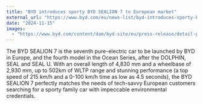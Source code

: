 ```yaml
---
title: "BYD introduces sporty BYD SEALION 7 to European market"
external_url: "https://www.byd.com/eu/news-list/byd-introduces-sporty-byd-sealion-7-to-european-market.html"
date: "2024-11-15"
images:
  - "https://www.byd.com/content/dam/byd-site/eu/press-release/detail-page/2024/1115/byd-sealion-7-news-banner-1-min.jpg"
---
```


The BYD SEALION 7 is the seventh pure-electric car to be launched by BYD in Europe, and the fourth model in the Ocean Series, after the DOLPHIN, SEAL and SEAL U. With an overall length of 4,830 mm and a wheelbase of 2,930 mm, up to 502km of WLTP range and stunning performance (a top speed of 215 km/h and a 0-100 km/h time as low as 4.5 seconds), the BYD SEALION 7 perfectly matches the needs of tech-savvy European customers searching for a sporty family car with impeccable environmental credentials.